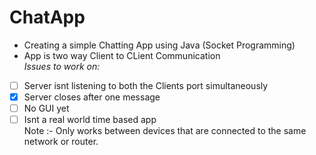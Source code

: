 # ChatApp</br>
- Creating a simple Chatting App using Java (Socket Programming)</br> 
- App is two way Client to CLient Communication </br> 
*Issues to work on:*</br>
- [ ] Server isnt listening to both the Clients port simultaneously</br>
- [x] Server closes after one message</br>
- [ ] No GUI yet</br>
- [ ] Isnt a real world time based app</br>
Note :- Only works between devices that are connected to the same network or router.</br>
